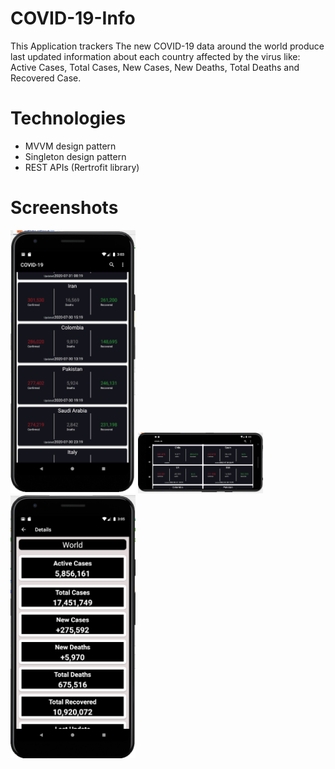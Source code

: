 # COVID-19-Info
This Application trackers The new COVID-19 data around the world produce last updated information about each country  affected by the virus like: Active Cases, Total Cases, New Cases, New Deaths, Total Deaths and Recovered Case.

# Technologies
- MVVM design pattern
- Singleton design pattern
- REST APIs (Rertrofit library)

# Screenshots

<img src="screenshots/screen1.png" width = 200>

<img src="screenshots/screen2.png" width = 200>

<img src="screenshots/screen3.png" width = 200>
